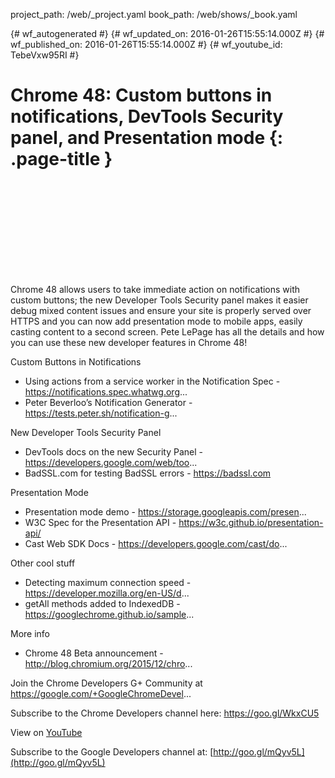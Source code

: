 project_path: /web/_project.yaml
book_path: /web/shows/_book.yaml

{# wf_autogenerated #}
{# wf_updated_on: 2016-01-26T15:55:14.000Z #}
{# wf_published_on: 2016-01-26T15:55:14.000Z #}
{# wf_youtube_id: TebeVxw95RI #}

# Chrome 48: Custom buttons in notifications, DevTools Security panel, and Presentation mode {: .page-title }


<div class="video-wrapper">
  <iframe class="devsite-embedded-youtube-video" data-video-id="TebeVxw95RI"
          data-autohide="1" data-showinfo="0" frameborder="0" allowfullscreen>
  </iframe>
</div>

Chrome 48 allows users to take immediate action on notifications with custom buttons; the new Developer Tools Security panel makes it easier debug mixed content issues and ensure your site is properly served over HTTPS and you can now add presentation mode to mobile apps, easily casting content to a second screen. Pete LePage has all the details and how you can use these new developer features in Chrome 48!

Custom Buttons in Notifications
* Using actions from a service worker in the Notification Spec - https://notifications.spec.whatwg.org...
* Peter Beverloo’s Notification Generator - https://tests.peter.sh/notification-g...


New Developer Tools Security Panel
* DevTools docs on the new Security Panel - https://developers.google.com/web/too...
* BadSSL.com for testing BadSSL errors - https://badssl.com


Presentation Mode
* Presentation mode demo - https://storage.googleapis.com/presen...
* W3C Spec for the Presentation API - https://w3c.github.io/presentation-api/
* Cast Web SDK Docs - https://developers.google.com/cast/do...

Other cool stuff
* Detecting maximum connection speed - https://developer.mozilla.org/en-US/d...
* getAll methods added to IndexedDB - https://googlechrome.github.io/sample...

More info
* Chrome 48 Beta announcement - http://blog.chromium.org/2015/12/chro...

Join the Chrome Developers G+ Community at https://google.com/+GoogleChromeDevel...

Subscribe to the Chrome Developers channel here: https://goo.gl/WkxCU5

View on [YouTube](https://youtu.be/TebeVxw95RI)

Subscribe to the Google Developers channel at: [http://goo.gl/mQyv5L](http://goo.gl/mQyv5L)
